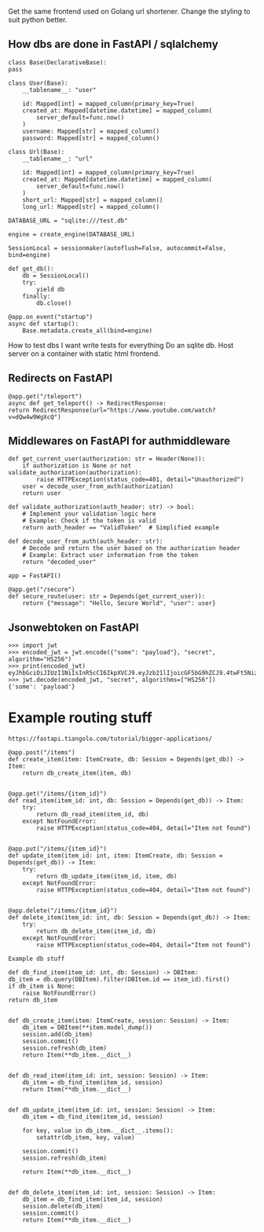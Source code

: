 Get the same frontend used on Golang url shortener. Change the styling to suit python better.

## How dbs are done in FastAPI / sqlalchemy

    class Base(DeclarativeBase):
    pass

    class User(Base):
        __tablename__: "user"

        id: Mapped[int] = mapped_column(primary_key=True)
        created_at: Mapped[datetime.datetime] = mapped_column(
            server_default=func.now()
        )
        username: Mapped[str] = mapped_column()
        password: Mapped[str] = mapped_column()

    class Url(Base):
        __tablename__: "url"

        id: Mapped[int] = mapped_column(primary_key=True)
        created_at: Mapped[datetime.datetime] = mapped_column(
            server_default=func.now()
        )
        short_url: Mapped[str] = mapped_column()
        long_url: Mapped[str] = mapped_column()

    DATABASE_URL = "sqlite:///test.db"

    engine = create_engine(DATABASE_URL)

    SessionLocal = sessionmaker(autoflush=False, autocommit=False, bind=engine)

    def get_db():
        db = SessionLocal()
        try:
            yield db
        finally:
            db.close()

    @app.on_event("startup")
    async def startup():
        Base.metadata.create_all(bind=engine)

How to test dbs I want write tests for everything
Do an sqlite db. Host server on a container with static html frontend.

## Redirects on FastAPI

    @app.get("/teleport")
    async def get_teleport() -> RedirectResponse:
    return RedirectResponse(url="https://www.youtube.com/watch?v=dQw4w9WgXcQ")

## Middlewares on FastAPI for authmiddleware

    def get_current_user(authorization: str = Header(None)):
        if authorization is None or not validate_authorization(authorization):
            raise HTTPException(status_code=401, detail="Unauthorized")
        user = decode_user_from_auth(authorization)
        return user

    def validate_authorization(auth_header: str) -> bool:
        # Implement your validation logic here
        # Example: Check if the token is valid
        return auth_header == "ValidToken"  # Simplified example

    def decode_user_from_auth(auth_header: str):
        # Decode and return the user based on the authorization header
        # Example: Extract user information from the token
        return "decoded_user"

    app = FastAPI()

    @app.get("/secure")
    def secure_route(user: str = Depends(get_current_user)):
        return {"message": "Hello, Secure World", "user": user}
        
## Jsonwebtoken on FastAPI

    >>> import jwt
    >>> encoded_jwt = jwt.encode({"some": "payload"}, "secret", algorithm="HS256")
    >>> print(encoded_jwt)
    eyJhbGciOiJIUzI1NiIsInR5cCI6IkpXVCJ9.eyJzb21lIjoicGF5bG9hZCJ9.4twFt5NiznN84AWoo1d7KO1T_yoc0Z6XOpOVswacPZg
    >>> jwt.decode(encoded_jwt, "secret", algorithms=["HS256"])
    {'some': 'payload'}

# Example routing stuff

    https://fastapi.tiangolo.com/tutorial/bigger-applications/
    
    @app.post("/items")
    def create_item(item: ItemCreate, db: Session = Depends(get_db)) -> Item:
        return db_create_item(item, db)


    @app.get("/items/{item_id}")
    def read_item(item_id: int, db: Session = Depends(get_db)) -> Item:
        try:
            return db_read_item(item_id, db)
        except NotFoundError:
            raise HTTPException(status_code=404, detail="Item not found")


    @app.put("/items/{item_id}")
    def update_item(item_id: int, item: ItemCreate, db: Session = Depends(get_db)) -> Item:
        try:
            return db_update_item(item_id, item, db)
        except NotFoundError:
            raise HTTPException(status_code=404, detail="Item not found")


    @app.delete("/items/{item_id}")
    def delete_item(item_id: int, db: Session = Depends(get_db)) -> Item:
        try:
            return db_delete_item(item_id, db)
        except NotFoundError:
            raise HTTPException(status_code=404, detail="Item not found")

    Example db stuff

    def db_find_item(item_id: int, db: Session) -> DBItem:
    db_item = db.query(DBItem).filter(DBItem.id == item_id).first()
    if db_item is None:
        raise NotFoundError()
    return db_item


    def db_create_item(item: ItemCreate, session: Session) -> Item:
        db_item = DBItem(**item.model_dump())
        session.add(db_item)
        session.commit()
        session.refresh(db_item)
        return Item(**db_item.__dict__)


    def db_read_item(item_id: int, session: Session) -> Item:
        db_item = db_find_item(item_id, session)
        return Item(**db_item.__dict__)


    def db_update_item(item_id: int, session: Session) -> Item:
        db_item = db_find_item(item_id, session)

        for key, value in db_item.__dict__.items():
            setattr(db_item, key, value)

        session.commit()
        session.refresh(db_item)

        return Item(**db_item.__dict__)


    def db_delete_item(item_id: int, session: Session) -> Item:
        db_item = db_find_item(item_id, session)
        session.delete(db_item)
        session.commit()
        return Item(**db_item.__dict__)
